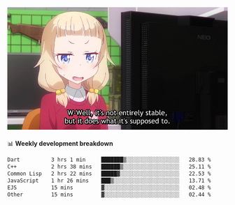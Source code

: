 
<img src="https://github.com/littletsu/littletsu/blob/master/1657399894054.jpg?raw=true"><br>
-------

📊 **Weekly development breakdown**
<!--START_SECTION:waka-->

```text
Dart          3 hrs 1 min     ███████▒░░░░░░░░░░░░░░░░░   28.83 %
C++           2 hrs 38 mins   ██████▒░░░░░░░░░░░░░░░░░░   25.11 %
Common Lisp   2 hrs 22 mins   █████▓░░░░░░░░░░░░░░░░░░░   22.53 %
JavaScript    1 hr 26 mins    ███▒░░░░░░░░░░░░░░░░░░░░░   13.71 %
EJS           15 mins         ▓░░░░░░░░░░░░░░░░░░░░░░░░   02.48 %
Other         15 mins         ▓░░░░░░░░░░░░░░░░░░░░░░░░   02.44 %
```

<!--END_SECTION:waka-->
